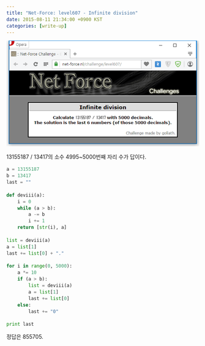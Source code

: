 ```yaml
---
title: "Net-Force: level607 - Infinite division"
date: 2015-08-11 21:34:00 +0900 KST
categories: [write-up]
---
```


![Net-Force level607](net-force-level607.png)

13155187 / 13417의 소수 4995~5000번째 자리 수가 답이다.

```python
a = 13155187
b = 13417
last = ""

def deviii(a):
    i = 0
    while (a > b):
        a -= b
        i += 1
    return [str(i), a]

list = deviii(a)
a = list[1]
last += list[0] + "."

for i in range(0, 5000):
    a *= 10
    if (a > b):
        list = deviii(a)
        a = list[1]
        last += list[0]
    else:
        last += "0"

print last
```

정답은 855705.
